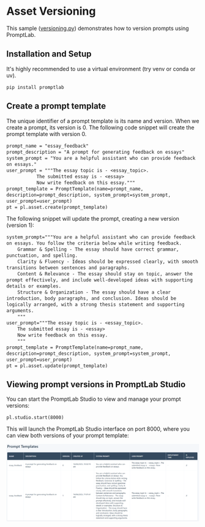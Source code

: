 # Asset Versioning

This sample ([versioning.py](versioning.py)) demonstrates how to version prompts using PromptLab. 

## Installation and Setup

It's highly recommended to use a virtual environment (try venv or conda or uv).

    pip install promptlab

## Create a prompt template

The unique identifier of a prompt template is its name and version. When we create a prompt, its version is 0. The following code snippet will create the prompt template with version 0.

    prompt_name = "essay_feedback"
    prompt_description = "A prompt for generating feedback on essays"
    system_prompt = "You are a helpful assistant who can provide feedback on essays."
    user_prompt = """The essay topic is - <essay_topic>.
               The submitted essay is - <essay>
               Now write feedback on this essay."""
    prompt_template = PromptTemplate(name=prompt_name, description=prompt_description, system_prompt=system_prompt, user_prompt=user_prompt)
    pt = pl.asset.create(prompt_template)

The following snippet will update the prompt, creating a new version (version 1):

    system_prompt="""You are a helpful assistant who can provide feedback on essays. You follow the criteria below while writing feedback.                    
        Grammar & Spelling - The essay should have correct grammar, punctuation, and spelling.
        Clarity & Fluency - Ideas should be expressed clearly, with smooth transitions between sentences and paragraphs.
        Content & Relevance - The essay should stay on topic, answer the prompt effectively, and include well-developed ideas with supporting details or examples.
        Structure & Organization - The essay should have a clear introduction, body paragraphs, and conclusion. Ideas should be logically arranged, with a strong thesis statement and supporting arguments.
        """
    user_prompt="""The essay topic is - <essay_topic>.
        The submitted essay is - <essay>
        Now write feedback on this essay.
        """
    prompt_template = PromptTemplate(name=prompt_name, description=prompt_description, system_prompt=system_prompt, user_prompt=user_prompt)
    pt = pl.asset.update(prompt_template)

## Viewing prompt versions in PromptLab Studio

You can start the PromptLab Studio to view and manage your prompt versions:

    pl.studio.start(8000)

This will launch the PromptLab Studio interface on port 8000, where you can view both versions of your prompt template:

![Prompt Template](../../img/studio-pt-v2.png)
